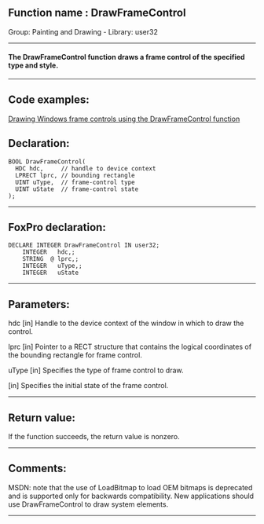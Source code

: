 
## Function name : DrawFrameControl
Group: Painting and Drawing - Library: user32    
***  


#### The DrawFrameControl function draws a frame control of the specified type and style.
***  


## Code examples:
[Drawing Windows frame controls using the DrawFrameControl function](../../samples/sample_254.md)  

## Declaration:
```foxpro  
BOOL DrawFrameControl(
  HDC hdc,     // handle to device context
  LPRECT lprc, // bounding rectangle
  UINT uType,  // frame-control type
  UINT uState  // frame-control state
);  
```  
***  


## FoxPro declaration:
```foxpro  
DECLARE INTEGER DrawFrameControl IN user32;
	INTEGER   hdc,;
	STRING  @ lprc,;
	INTEGER   uType,;
	INTEGER   uState  
```  
***  


## Parameters:
hdc 
[in] Handle to the device context of the window in which to draw the control. 

lprc 
[in] Pointer to a RECT structure that contains the logical coordinates of the bounding rectangle for frame control. 

uType 
[in] Specifies the type of frame control to draw. 

[in] Specifies the initial state of the frame control.   
***  


## Return value:
If the function succeeds, the return value is nonzero.  
***  


## Comments:
MSDN: note that the use of LoadBitmap to load OEM bitmaps is deprecated and is supported only for backwards compatibility. New applications should use DrawFrameControl to draw system elements.  
  
***  

